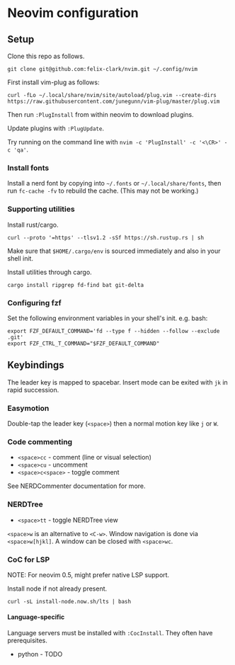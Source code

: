 # Neovim configuration

## Setup

Clone this repo as follows.
```
git clone git@github.com:felix-clark/nvim.git ~/.config/nvim
```

First install vim-plug as follows:
```
curl -fLo ~/.local/share/nvim/site/autoload/plug.vim --create-dirs https://raw.githubusercontent.com/junegunn/vim-plug/master/plug.vim
```

Then run `:PlugInstall` from within neovim to download plugins.

Update plugins with `:PlugUpdate`.

Try running on the command line with `nvim -c 'PlugInstall' -c '<\CR>' -c 'qa'`.

### Install fonts

Install a nerd font by copying into `~/.fonts` or `~/.local/share/fonts`, then
run `fc-cache -fv` to rebuild the cache. (This may not be working.)

### Supporting utilities

Install rust/cargo.
```
curl --proto '=https' --tlsv1.2 -sSf https://sh.rustup.rs | sh
```
Make sure that `$HOME/.cargo/env` is sourced immediately and also in your shell init.

Install utilities through cargo.
```
cargo install ripgrep fd-find bat git-delta
```

### Configuring fzf

Set the following environment variables in your shell's init. e.g. bash:
```
export FZF_DEFAULT_COMMAND='fd --type f --hidden --follow --exclude .git'
export FZF_CTRL_T_COMMAND="$FZF_DEFAULT_COMMAND"
```

## Keybindings

The leader key is mapped to spacebar. Insert mode can be exited with `jk` in
rapid succession.

### Easymotion

Double-tap the leader key (`<space>`) then a normal motion key like `j` or `W`.

### Code commenting

* `<space>cc` - comment (line or visual selection)
* `<space>cu` - uncomment
* `<space>c<space>` - toggle comment

See NERDCommenter documentation for more.

### NERDTree

* `<space>tt` - toggle NERDTree view

`<space>w` is an alternative to `<C-w>`.
Window navigation is done via `<space>w[hjkl]`. A window can be closed with
`<space>wc`.

### CoC for LSP

NOTE: For neovim 0.5, might prefer native LSP support.

Install node if not already present.
```
curl -sL install-node.now.sh/lts | bash
```

#### Language-specific

Language servers must be installed with `:CocInstall`. They often have prerequisites.

* python - TODO 
